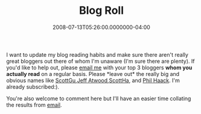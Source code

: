﻿---
title: Blog Roll
date: "2008-07-13T05:26:00.0000000-04:00"
description: I want to update my blog reading habits and make sure there aren't
featuredImage: img/blog-roll-featured.png
---

I want to update my blog reading habits and make sure there aren't really great bloggers out there of whom I'm unaware (I'm sure there are plenty). If you'd like to help out, please [email me](/contact) with your top 3 bloggers **whom you actually read** on a regular basis. Please \*leave out\* the really big and obvious names like [ScottGu](http://weblogs.asp.net/scottgu),[Jeff Atwood](http://codinghorror.com/),[ScottHa](http://www.hanselman.com/blog), and [Phil Haack](http://haacked.com/). I'm already subscribed:).

You're also welcome to comment here but I'll have an easier time collating the results from [email](/contact).

